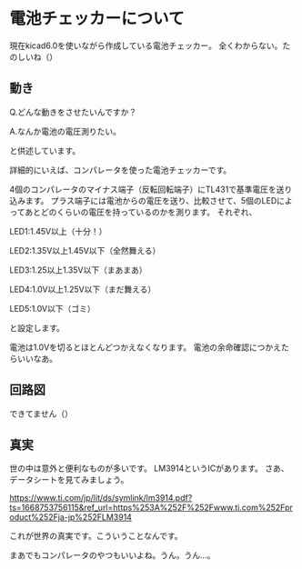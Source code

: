 # 電池チェッカーについて
現在kicad6.0を使いながら作成している電池チェッカー。
全くわからない。たのしいね（）

## 動き
Q.どんな動きをさせたいんですか？

A.なんか電池の電圧測りたい。

と供述しています。

詳細的にいえば、コンパレータを使った電池チェッカーです。

4個のコンパレータのマイナス端子（反転回転端子）にTL431で基準電圧を送り込みます。
プラス端子には電池からの電圧を送り、比較させて、5個のLEDによってあとどのくらいの電圧を持っているのかを測ります。
それぞれ、

LED1:1.45V以上（十分！）

LED2:1.35V以上1.45V以下（全然舞える）

LED3:1.25以上1.35V以下（まあまあ）

LED4:1.0V以上1.25V以下（まだ舞える）

LED5:1.0V以下（ゴミ）

と設定します。

電池は1.0Vを切るとほとんどつかえなくなります。
電池の余命確認につかえたらいいなあ。

## 回路図
できてません（）


## 真実
世の中は意外と便利なものが多いです。
LM3914というICがあります。
さあ、データシートを見てみましょう。

https://www.ti.com/jp/lit/ds/symlink/lm3914.pdf?ts=1668753756115&ref_url=https%253A%252F%252Fwww.ti.com%252Fproduct%252Fja-jp%252FLM3914

これが世界の真実です。こういうことなんです。

まあでもコンパレータのやつもいいよね。うん。うん…。
